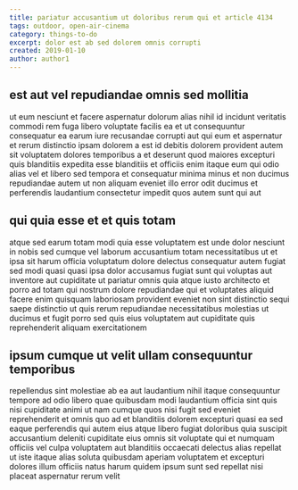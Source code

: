 ```yaml
---
title: pariatur accusantium ut doloribus rerum qui et article 4134
tags: outdoor, open-air-cinema
category: things-to-do
excerpt: dolor est ab sed dolorem omnis corrupti
created: 2019-01-10
author: author1
---
```


## est aut vel repudiandae omnis sed mollitia

ut eum nesciunt et facere aspernatur dolorum alias nihil id incidunt veritatis commodi rem fuga libero voluptate facilis ea et ut consequuntur consequatur ea earum iure recusandae corrupti aut qui eum et aspernatur et rerum distinctio ipsam dolorem a est id debitis dolorem provident autem sit voluptatem dolores temporibus a et deserunt quod maiores excepturi quis blanditiis expedita esse blanditiis et officiis enim itaque eum qui odio alias vel et libero sed tempora et consequatur minima minus et non ducimus repudiandae autem ut non aliquam eveniet illo error odit ducimus et perferendis laudantium consectetur impedit quos autem sunt qui aut

## qui quia esse et et quis totam

atque sed earum totam modi quia esse voluptatem est unde dolor nesciunt in nobis sed cumque vel laborum accusantium totam necessitatibus ut et ipsa sit harum officia voluptatum dolore delectus consequatur autem fugiat sed modi quasi quasi ipsa dolor accusamus fugiat sunt qui voluptas aut inventore aut cupiditate ut pariatur omnis quia atque iusto architecto et porro ad totam qui nostrum dolore repudiandae qui et voluptates aliquid facere enim quisquam laboriosam provident eveniet non sint distinctio sequi saepe distinctio ut quis rerum repudiandae necessitatibus molestias ut ducimus et fugit porro sed quis eius voluptatem aut cupiditate quis reprehenderit aliquam exercitationem

## ipsum cumque ut velit ullam consequuntur temporibus

repellendus sint molestiae ab ea aut laudantium nihil itaque consequuntur tempore ad odio libero quae quibusdam modi laudantium officia sint quis nisi cupiditate animi ut nam cumque quos nisi fugit sed eveniet reprehenderit et omnis quo ad et blanditiis dolorem excepturi quasi ea sed eaque perferendis qui autem eius atque libero fugiat doloribus quia suscipit accusantium deleniti cupiditate eius omnis sit voluptate qui et numquam officiis vel culpa voluptatem aut blanditiis occaecati delectus alias repellat ut iste itaque alias soluta quibusdam aperiam voluptatem et excepturi dolores illum officiis natus harum quidem ipsum sunt sed repellat nisi placeat aspernatur rerum velit
